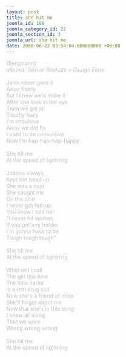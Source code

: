 ```yaml
---
layout: post
title: she hit me
joomla_id: 168
joomla_category_id: 22
joomla_section_id: 3
joomla_url: she hit me
date: 2008-06-22 03:54:04.000000000 +00:00
---
```

<span style="color: #c0c0c0">(Bergmann)<br />
<i>albums: Sexual Roulette + Design Flaw</i><br />
<br />
Janis never gave it<br />
Away freely<br />
But I knew we'd make it<br />
After one look in her eye<br />
Then we got all<br />
Touchy feely<br />
I'm impulsive<br />
Away we did fly<br />
I used to be convulsive<br />
Now I'm hap-hap-hap-happy<br />
<br />
She hit me<br />
At the speed of lightning<br />
<br />
Joanna always<br />
Kept her head up<br />
She was a nazi<br />
She caught me<br />
On the chin<br />
I never got fed-up<br />
You know I told her<br />
&quot;I never hit women<br />
If you get any bolder<br />
I'm gonna have to be<br />
Tough tough tough&quot;<br />
<br />
She hit me<br />
At the speed of lightning<br />
<br />
What will I call<br />
The girl this time<br />
The little harlot<br />
Is a real drug slut<br />
Now she's a friend of mine<br />
She'll forget about me<br />
Now that she's in this song<br />
I knew all along<br />
That we were<br />
Wrong wrong wrong<br />
<br />
She hit me<br />
At the speed of lightning
</span>
